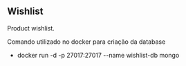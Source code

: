 ## Wishlist
Product wishlist.

Comando utilizado no docker para criação da database
- docker run -d -p 27017:27017 --name wishlist-db mongo
